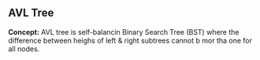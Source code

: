 ## AVL Tree
**Concept:** AVL tree is  self-balancin Binary Search Tree (BST) where the difference between heighs of left & right subtrees cannot b mor tha one for all nodes.
